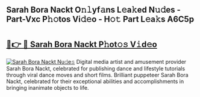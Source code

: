 ## Sarah Bora Nackt O𝚗𝚕yf𝚊ns L𝚎a𝚔ed N𝚞𝚍es - Part-Vxc P𝚑𝚘tos Vi𝚍𝚎o - H𝚘𝚝 Part L𝚎a𝚔s A6C5p

# <h2><a href="http://kfd36b.oniu.top/?m=Sarah+Bora+Nackt">🔗👉 🔴 Sarah Bora Nackt P𝚑ot𝚘𝚜 V𝚒d𝚎o</a></h2>

[![Sarah Bora Nackt Nu𝚍e𝚜](https://i.imgur.com/0qMVB7G.gif)](http://kfd36b.oniu.top/?m=Sarah+Bora+Nackt)
Digital media artist and amusement provider Sarah Bora Nackt, celebrated for publishing dance and lifestyle tutorials through viral dance moves and short films. Brilliant puppeteer Sarah Bora Nackt, celebrated for their exceptional abilities and accomplishments in bringing inanimate objects to life.  
